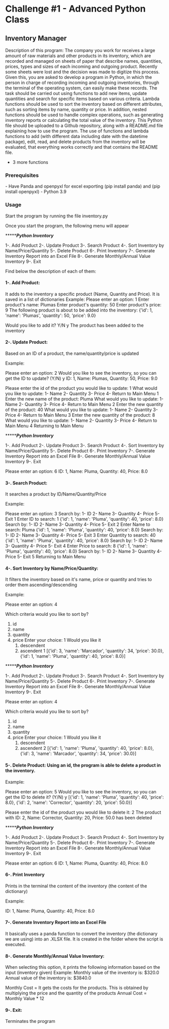 <h1>Challenge #1 - Advanced Python Class</h1>
<h2>Inventory Manager</h2>

Description of this program: The company you work for receives a large amount of raw materials and other products in its inventory, which are recorded and managed on sheets of paper that describe names, quantities, prices, types and sizes of each incoming and outgoing product. Recently some sheets were lost and the decision was made to digitize this process. Given this, you are asked to develop a program in Python, in which the person in charge of recording incoming and outgoing inventories, through the terminal of the operating system, can easily make these records.
The task should be carried out using functions to add new items, update quantities and search for specific items based on various criteria. Lambda functions should be used to sort the inventory based on different attributes, such as sorting items by name, quantity or price. In addition, nested functions should be used to handle complex operations, such as generating inventory reports or calculating the total value of the inventory.
This Python file should be uploaded to a Github repository, along with a README.md file explaining how to use the program.
The use of functions and lambda functions to add (with different data including date with the datetime package), edit, read, and delete products from the inventory will be evaluated, that everything works correctly and that contains the README file.
+ 3 more functions

<h3>Prerequisites</h3>
- Have Panda and openpyxl for excel exporting (pip install panda) and (pip install openpyxl)
- Python 3.9

<h3>Usage</h3>

Start the program by running the file inventory.py

Once you start the program, the following menu will appear

****************************Python Inventory***********************

1-. Add Product
2-. Update Product
3-. Search Product
4-. Sort Inventory by Name/Price/Quantity
5-. Delete Product
6-. Print Inventory
7-. Generate Inventory Report into an Excel File
8-. Generate Monthly/Annual Value Inventory
9-. Exit 

Find below the description of each of them:

<h4>1-. Add Product:</h4> 

It adds to the inventory a specific product (Name, Quantity and Price). It is saved in a list of dictionaries
Example:
Please enter an option: 1
Enter product's name: Plumas
Enter product's quantity: 50
Enter product's price: 9
The following product is about to be added into the inventory:
{'id': 1, 'name': 'Plumas', 'quantity': 50, 'price': 9.0}

Would you like to add it? Y/N 
y
The product has been added to the inventory

<h4>2-. Update Product:</h4>

Based on an ID of a product, the name/quantity/price is updated

Example:

Please enter an option: 2
Would you like to see the inventory, so you can get the ID to update? (Y/N) 
y
ID: 1, Name: Plumas, Quantity: 50, Price: 9.0

Please enter the id of the product you would like to update: 1
What would you like to update: 
 1- Name 
 2- Quantity 
 3- Price 
 4- Return to Main Menu 
1
Enter the new name of the product: 
Pluma
What would you like to update: 
 1- Name 
 2- Quantity 
 3- Price 
 4- Return to Main Menu 
2
Enter the new quantity of the product: 
40
What would you like to update: 
 1- Name 
 2- Quantity 
 3- Price 
 4- Return to Main Menu 
3
Enter the new quantity of the product: 
8
What would you like to update: 
 1- Name 
 2- Quantity 
 3- Price 
 4- Return to Main Menu 
4
Returning to Main Menu 


**************************Python Inventory*********************

1-. Add Product
2-. Update Product
3-. Search Product
4-. Sort Inventory by Name/Price/Quantity
5-. Delete Product
6-. Print Inventory
7-. Generate Inventory Report into an Excel File
8-. Generate Monthly/Annual Value Inventory
9-. Exit 

Please enter an option: 6
ID: 1, Name: Pluma, Quantity: 40, Price: 8.0

<h4>3-. Search Product:</h4>
It searches a product by ID/Name/Quantity/Price

Example:

Please enter an option: 3
Search by: 
 1- ID 
 2- Name 
 3- Quantity 
 4- Price 
 5- Exit 
1
Enter ID to search: 
1
{'id': 1, 'name': 'Pluma', 'quantity': 40, 'price': 8.0}
Search by: 
 1- ID 
 2- Name 
 3- Quantity 
 4- Price 
 5- Exit 
2
Enter Name to search: 
Pluma
{'id': 1, 'name': 'Pluma', 'quantity': 40, 'price': 8.0}
Search by: 
 1- ID 
 2- Name 
 3- Quantity 
 4- Price 
 5- Exit 
3
Enter Quantity to search: 
40
{'id': 1, 'name': 'Pluma', 'quantity': 40, 'price': 8.0}
Search by: 
 1- ID 
 2- Name 
 3- Quantity 
 4- Price 
 5- Exit 
4
Enter Price to search: 
8
{'id': 1, 'name': 'Pluma', 'quantity': 40, 'price': 8.0}
Search by: 
 1- ID 
 2- Name 
 3- Quantity 
 4- Price 
 5- Exit 
5
Returning to Main Menu 

<h4>4-. Sort Inventory by Name/Price/Quantity:</h4>

It filters the inventory based on it's name, price or quantity and tries to order them ascending/descending

Example:

Please enter an option: 4

 Which criteria would you like to sort by?

1. id
2. name
3. quantity
4. price
Enter your choice: 1
Would you like it 
      1. descendent 
      2. ascendent 
1
[{'id': 3, 'name': 'Marcador', 'quantity': 34, 'price': 30.0}, {'id': 1, 'name': 'Pluma', 'quantity': 40, 'price': 8.0}]

**************************Python Inventory*********************

1-. Add Product
2-. Update Product
3-. Search Product
4-. Sort Inventory by Name/Price/Quantity
5-. Delete Product
6-. Print Inventory
7-. Generate Inventory Report into an Excel File
8-. Generate Monthly/Annual Value Inventory
9-. Exit 

Please enter an option: 4

 Which criteria would you like to sort by?

1. id
2. name
3. quantity
4. price
Enter your choice: 1
Would you like it 
      1. descendent 
      2. ascendent 
2
[{'id': 1, 'name': 'Pluma', 'quantity': 40, 'price': 8.0}, {'id': 3, 'name': 'Marcador', 'quantity': 34, 'price': 30.0}]

<h4>5-. Delete Product: Using an id, the program is able to delete a product in the inventory.</h4>

Example: 

Please enter an option: 5
Would you like to see the inventory, so you can get the ID to delete it? (Y/N) 
y
[{'id': 1, 'name': 'Pluma', 'quantity': 40, 'price': 8.0}, {'id': 2, 'name': 'Corrector', 'quantity': 20, 'price': 50.0}]

Please enter the id of the product you would like to delete it: 2
The product with ID: 2, Name: Corrector, Quantity: 20, Price: 50.0 has been deleted

**************************Python Inventory*********************

1-. Add Product
2-. Update Product
3-. Search Product
4-. Sort Inventory by Name/Price/Quantity
5-. Delete Product
6-. Print Inventory
7-. Generate Inventory Report into an Excel File
8-. Generate Monthly/Annual Value Inventory
9-. Exit 

Please enter an option: 6
ID: 1, Name: Pluma, Quantity: 40, Price: 8.0

<h4>6-. Print Inventory</h4>
Prints in the terminal the content of the inventory (the content of the dictionary)

Example:

ID: 1, Name: Pluma, Quantity: 40, Price: 8.0

<h4>7-. Generate Inventory Report into an Excel File</h4>
It basically uses a panda function to convert the inventory (the dictionary we are using) into an .XLSX file. It is created in the folder where the script is executed.

<h4>8-. Generate Monthly/Annual Value Inventory:</h4> 
When selecting this option, it prints the following information based on the input (inventory given)
Example:
Monthly value of the inventory is: $320.0
Annual value of the inventory is: $3840.0

Monthly Cost = It gets the costs for the products. This is obtained by multiplying the price and the quantity of the products
Annual Cost = Monthly Value * 12

<h4>9-. Exit:</h4>
 Terminates the program
